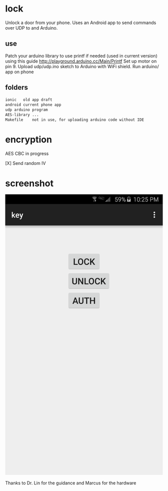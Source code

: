 lock
====

Unlock a door from your phone.
Uses an Android app to send commands over UDP to and Arduino.

## use
Patch your arduino library to use printf if needed (used in current version) using this guide http://playground.arduino.cc/Main/Printf
Set up motor on pin 9.
Upload udp/udp.ino sketch to Arduino with WiFi shield.
Run arduino/ app on phone

## folders
```
ionic	old app draft
android	current phone app
udp	arduino program
AES-library	...
Makefile	not in use, for uploading arduino code without IDE
```

# encryption
AES CBC in progress 

[X] Send random IV

# screenshot
![android key app screenshot](key.png)

Thanks to Dr. Lin for the guidance and Marcus for the hardware

